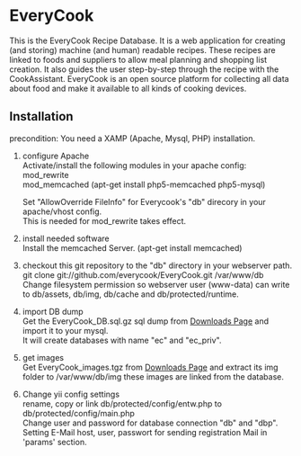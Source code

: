 EveryCook
=========
This is the EveryCook Recipe Database. It is a web application for creating (and storing) machine (and human) readable recipes.
These recipes are linked to foods and suppliers to allow meal planning and shopping list creation. It also guides the user step-by-step through the recipe with the CookAssistant.
EveryCook is an open source platform for collecting all data about food and make it available to all kinds of cooking devices.

Installation
------------
precondition:
You need a XAMP (Apache, Mysql, PHP) installation.

1.  configure Apache  
	Activate/install the following modules in your apache config:  
	mod\_rewrite  
	mod\_memcached (apt-get install php5-memcached php5-mysql)  
	
	Set "AllowOverride FileInfo" for Everycook's "db" direcory in your apache/vhost config.  
	This is needed for mod\_rewrite takes effect.

2.	install needed software  
	Install the memcached Server. (apt-get install memcached)

3.	checkout this git repository to the "db" directory in your webserver path.  
	git clone git://github.com/everycook/EveryCook.git /var/www/db  
	Change filesystem permission so webserver user (www-data) can write to db/assets, db/img, db/cache and db/protected/runtime.

4.	import DB dump  
	Get the EveryCook_DB.sql.gz sql dump from [Downloads Page](http://everycook.org/cms/downloads/) and import it to your mysql.  
	It will create databases with name "ec" and "ec_priv".

5.	get images  
	Get EveryCook_images.tgz from [Downloads Page](http://everycook.org/cms/downloads/) and extract its img folder to /var/www/db/img these images are linked from the database.

6.	Change yii config settings  
	rename, copy or link db/protected/config/entw.php to db/protected/config/main.php  
	Change user and password for database connection "db" and "dbp".  
	Setting E-Mail host, user, passwort for sending registration Mail in 'params' section.  

